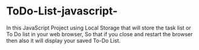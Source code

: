 # ToDo-List-javascript-
In this JavaScript Project using Local Storage  that will store the task list or To Do list in your web browser, So that if you close and restart the browser then also it will display your saved To-Do List.
